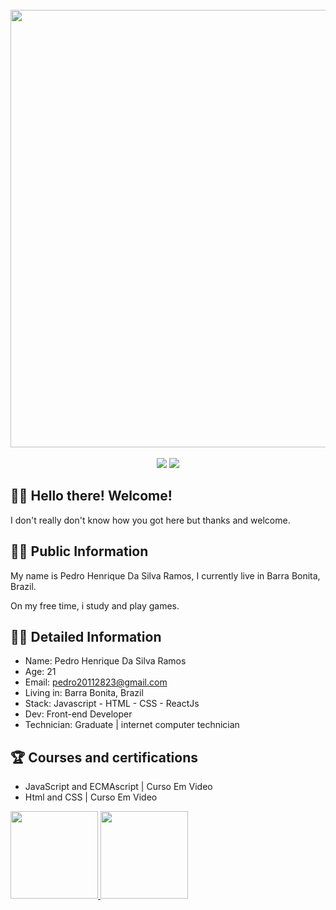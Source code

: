 
<br>
<div align="center">
<img src="https://user-images.githubusercontent.com/99481094/159341696-b3815983-12c9-4f1f-9685-27a7c78f466d.gif" width="700px" />
</div>
<br>
<div align="center">
 <a href = "mailto:pedro20112823@gmail.com"><img src="https://img.shields.io/badge/-Gmail-%23333?style=for-the-badge&logo=gmail&logoColor=white" target="_blank"></a>
  <a href="https://www.linkedin.com/in/pedro-h-ramos//" target="_blank"><img src="https://img.shields.io/badge/-LinkedIn-%230077B5?style=for-the-badge&logo=linkedin&logoColor=white" target="_blank"></a> 
  </div>



👋🏽 Hello there! Welcome!
 ----------------------------------------
I don't really don't know how you got here but thanks and welcome.

🧑🏽 Public Information
-----------------------------------------
My name is Pedro Henrique Da Silva Ramos, I currently live in Barra Bonita, Brazil.

On my free time, i study and play games.

🖖🏽 Detailed Information
----------------------------------------
- Name: Pedro Henrique Da Silva Ramos
- Age: 21
- Email: pedro20112823@gmail.com
- Living in: Barra Bonita, Brazil
- Stack: Javascript - HTML - CSS - ReactJs
- Dev: Front-end Developer
- Technician: Graduate | internet computer technician

🏆 Courses and certifications
-----------------------------------------
- JavaScript and ECMAscript | Curso Em Video
- Html and CSS | Curso Em Video

<div>
  <a href="https://github.com/PedroHSRamos">
  <img height="140em" src="https://github-readme-stats.vercel.app/api?username=PedroHSRamos&show_icons=true&theme=dark&include_all_commits=true&count_private=true"/>
  <img height="140em" src="https://github-readme-stats.vercel.app/api/top-langs/?username=PedroHSRamos&layout=compact&langs_count=7&theme=dark"/>
</div>
    
  
